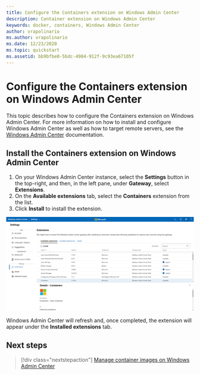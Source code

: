 ```yaml
---
title: Configure the Containers extension on Windows Admin Center
description: Container extension on Windows Admin Center
keywords: docker, containers, Windows Admin Center
author: vrapolinario
ms.author: vrapolinario
ms.date: 12/23/2020
ms.topic: quickstart
ms.assetid: bb9bfbe0-5bdc-4984-912f-9c93ea67105f
---
```

# Configure the Containers extension on Windows Admin Center

This topic describes how to configure the Containers extension on Windows Admin Center. For more information on how to install and configure Windows Admin Center as well as how to target remote servers, see the [Windows Admin Center](https://aka.ms/wacdocs) documentation.

## Install the Containers extension on Windows Admin Center

1. On your Windows Admin Center instance, select the **Settings** button in the top-right, and then, in the left pane, under **Gateway**, select **Extensions**.
2. On the **Available extensions** tab, select the **Containers** extension from the list.
3. Click **Install** to install the extension.

![WAC-Extension](./media/WAC-Extension.png) 

Windows Admin Center will refresh and, once completed, the extension will appear under the **Installed extensions** tab.

## Next steps

> [!div class="nextstepaction"]
> [Manage container images on Windows Admin Center](./wac-manage.md)